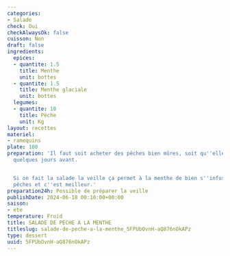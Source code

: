```yaml
---
categories:
- Salade
check: Oui
checkAlwaysOk: false
cuisson: Non
draft: false
ingredients:
  epices:
  - quantite: 1.5
    title: Menthe
    unit: bottes
  - quantite: 1.5
    title: Menthe glaciale
    unit: bottes
  legumes:
  - quantite: 10
    title: Pêche
    unit: Kg
layout: recettes
materiel:
- ramequins
plate: 100
preparation: 'Il faut soit acheter des pêches bien mûres, soit qu''elles soient acheté
  quelques jours avant.


  Si on fait la salade la veille ça permet à la menthe de bien s''infuser dans les
  pêches et c''est meilleur.'
preparation24h: Possible de préparer la veille
publishDate: 2024-06-18 00:10:00+00:00
saison:
- ete
temperature: Froid
title: SALADE DE PECHE A LA MENTHE
titleslug: salade-de-peche-a-la-menthe_5FPUbOvnH-aQ876nOkAPz
type: dessert
uuid: 5FPUbOvnH-aQ876nOkAPz
---
```


